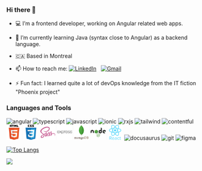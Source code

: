 ### Hi there 👋

- 💻 I’m a frontend developer, working on Angular related web apps.
- 🌱 I’m currently learning Java (syntax close to Angular) as a backend language.
- 🇨🇦 Based in Montreal

- 📫 How to reach me:
<a href="https://www.linkedin.com/in/jing-gu-b369a85b/"><img alt="LinkedIn" src="https://img.shields.io/badge/linkedin%20-%230077B5.svg?&style=flat&logo=linkedin&logoColor=white"/></a> &nbsp;
<a href="mailto:jinggu.dev@gmail.com"><img alt="Gmail" src="https://img.shields.io/badge/Gmail-D14836?style=flat&logo=gmail&logoColor=white" /></a> &nbsp;
- ⚡ Fun fact: I learned quite a lot of devOps knowledge from the IT fiction "Phoenix project"

### Languages and Tools
<p align=left>
  <img src="https://www.svgrepo.com/show/452156/angular.svg" alt="angular" width="40" height="40"/>
  <img src="https://www.svgrepo.com/show/354478/typescript-icon.svg" alt="typescript" width="40" height="40"/>
  <img src="https://www.svgrepo.com/show/303206/javascript-logo.svg" alt="javascript" width="40" height="40"/>
  <img src="https://www.svgrepo.com/show/353912/ionic-icon.svg" alt="ionic" width="40" height="40"/>
  <img src="https://www.svgrepo.com/show/354261/reactivex.svg" alt="rxjs" width="40" height="40"/>
  <img src="https://www.svgrepo.com/show/374118/tailwind.svg" alt="tailwind" width="40" height="40"/>
  <img src="https://www.svgrepo.com/show/353600/contentful.svg" alt="contentful" width="40" height="40"/>
  <img src="https://raw.githubusercontent.com/devicons/devicon/master/icons/html5/html5-original-wordmark.svg" alt="html5" width="40" height="40"/>
  <img src="https://raw.githubusercontent.com/devicons/devicon/master/icons/css3/css3-original-wordmark.svg" alt="css3" width="40" height="40"/>
  <img src="https://raw.githubusercontent.com/devicons/devicon/master/icons/sass/sass-original.svg" alt="sass" width="40" height="40"/>
  <img src="https://raw.githubusercontent.com/devicons/devicon/master/icons/express/express-original-wordmark.svg" alt="express" width="40" height="40"/>
  <img src="https://raw.githubusercontent.com/devicons/devicon/master/icons/mongodb/mongodb-original-wordmark.svg" alt="mongodb" width="40" height="40"/> 
  <img src="https://raw.githubusercontent.com/devicons/devicon/master/icons/nodejs/nodejs-original-wordmark.svg" alt="nodejs" width="40" height="40"/>
  <img src="https://raw.githubusercontent.com/devicons/devicon/master/icons/react/react-original-wordmark.svg" alt="react" width="40" height="40"/>
  <img src="https://www.svgrepo.com/show/353662/docusaurus.svg" alt="docusaurus" width="40" height="40"/>
  <img src="https://www.svgrepo.com/show/452210/git.svg" alt="git" width="40" height="40"/>
  <img src="https://www.svgrepo.com/show/448222/figma.svg" alt="figma" width="40" height="40"/>
</p>

[![Top Langs](https://github-readme-stats.vercel.app/api/top-langs/?username=jing-gu&show_icons=true&layout=compact&hide_border=true)](https://github.com/jing-gu)

<a href="http://www.github.com/jing-gu">
  <img src="https://github-readme-streak-stats.herokuapp.com/?user=jing-gu&stroke=ffffff&background=1c1917&ring=0891b2&fire=0891b2&currStreakNum=ffffff&currStreakLabel=0891b2&sideNums=ffffff&sideLabels=ffffff&dates=ffffff&hide_border=true" />
</a>
